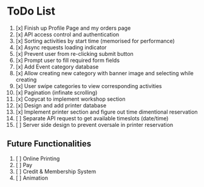 # ToDo List

1. [x] Finish up Profile Page and my orders page
2. [x] API access control and authentication
3. [x] Sorting activities by start time (memorised for performance)
4. [x] Async requests loading indicator
5. [x] Prevent user from re-clicking submit button
6. [x] Prompt user to fill required form fields
7. [x] Add Event category database
8. [x] Allow creating new category with banner image and selecting while creating
9. [x] User swipe categories to view corresponding activities
10. [x] Pagination (infinate scrolling)
11. [x] Copycat to implement workshop section
12. [x] Design and add printer database
13. [x] Implement printer section and figure out time dimentional reservation
14. [ ] Separate API request to get available timeslots (date/time)
15. [ ] Server side design to prevent oversale in printer reservation

## Future Functionalities

1. [ ] Online Printing
2. [ ] Pay
3. [ ] Credit & Membership System
4. [ ] Animation